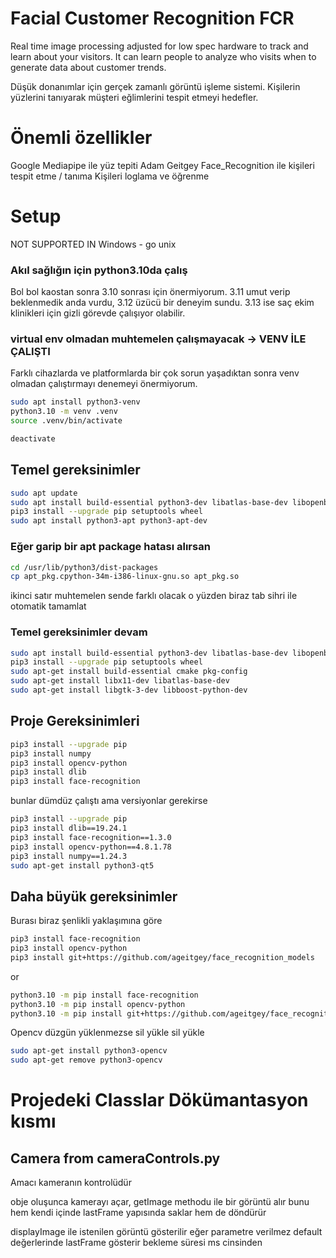 # Facial Customer Recognition FCR

Real time image processing adjusted for low spec hardware to track and learn about your visitors. It can learn people to analyze who visits when to generate data about customer trends.


Düşük donanımlar için gerçek zamanlı görüntü işleme sistemi. Kişilerin yüzlerini tanıyarak müşteri eğlimlerini tespit etmeyi hedefler.

# Önemli özellikler
Google Mediapipe ile yüz tepiti
Adam Geitgey Face_Recognition ile kişileri tespit etme / tanıma 
Kişileri loglama  ve öğrenme




# Setup 
NOT SUPPORTED IN Windows -   go unix 

### Akıl sağlığın için python3.10da çalış
Bol bol kaostan sonra 3.10 sonrası için önermiyorum. 3.11 umut verip beklenmedik anda vurdu, 3.12 üzücü bir deneyim sundu. 3.13 ise saç ekim klinikleri için gizli görevde çalışıyor olabilir.

### virtual env olmadan muhtemelen çalışmayacak -> VENV İLE ÇALIŞTI 
Farklı cihazlarda ve platformlarda bir çok sorun yaşadıktan sonra venv olmadan çalıştırmayı denemeyi önermiyorum. 

``` bash 
sudo apt install python3-venv
python3.10 -m venv .venv
source .venv/bin/activate

deactivate
```


## Temel gereksinimler

``` bash 
sudo apt update
sudo apt install build-essential python3-dev libatlas-base-dev libopenblas-dev
pip3 install --upgrade pip setuptools wheel
sudo apt install python3-apt python3-apt-dev
```

### Eğer garip bir apt package hatası alırsan

``` bash 
cd /usr/lib/python3/dist-packages
cp apt_pkg.cpython-34m-i386-linux-gnu.so apt_pkg.so
```
ikinci satır muhtemelen sende farklı olacak o yüzden biraz tab sihri ile otomatik tamamlat




### Temel gereksinimler devam

```bash 
sudo apt install build-essential python3-dev libatlas-base-dev libopenblas-dev
pip3 install --upgrade pip setuptools wheel
sudo apt-get install build-essential cmake pkg-config
sudo apt-get install libx11-dev libatlas-base-dev
sudo apt-get install libgtk-3-dev libboost-python-dev
```


## Proje Gereksinimleri

```bash 
pip3 install --upgrade pip
pip3 install numpy
pip3 install opencv-python
pip3 install dlib
pip3 install face-recognition
```

bunlar dümdüz çalıştı ama versiyonlar gerekirse

```bash
pip3 install --upgrade pip
pip3 install dlib==19.24.1
pip3 install face-recognition==1.3.0
pip3 install opencv-python==4.8.1.78
pip3 install numpy==1.24.3
sudo apt-get install python3-qt5 
```


## Daha büyük gereksinimler 

Burası biraz şenlikli yaklaşımına göre

```bash 
pip3 install face-recognition 
pip3 install opencv-python
pip3 install git+https://github.com/ageitgey/face_recognition_models
```
or 

```bash
python3.10 -m pip install face-recognition 
python3.10 -m pip install opencv-python 
python3.10 -m pip install git+https://github.com/ageitgey/face_recognition_models
```

Opencv düzgün yüklenmezse sil yükle sil yükle 
```bash
sudo apt-get install python3-opencv
sudo apt-get remove python3-opencv
```



# Projedeki Classlar Dökümantasyon kısmı 

## Camera from cameraControls.py

Amacı kameranın kontrolüdür

obje oluşunca kamerayı açar, 
getImage methodu ile bir  görüntü alır bunu hem kendi içinde lastFrame yapısında saklar hem de döndürür

displayImage ile istenilen görüntü gösterilir eğer parametre verilmez default değerlerinde lastFrame gösterir bekleme süresi ms cinsinden